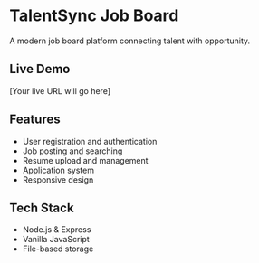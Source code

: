 # TalentSync Job Board
A modern job board platform connecting talent with opportunity.
## Live Demo
[Your live URL will go here]
## Features
- User registration and authentication
- Job posting and searching
- Resume upload and management
- Application system
- Responsive design
## Tech Stack
- Node.js & Express
- Vanilla JavaScript
- File-based storage
